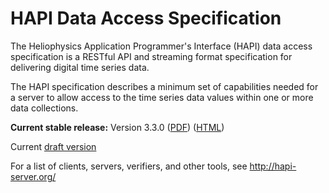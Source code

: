 HAPI Data Access Specification
==============================

The Heliophysics Application Programmer's Interface (HAPI) data access specification is a RESTful API and streaming format specification for delivering digital time series data.

The HAPI specification describes a minimum set of capabilities needed for a server to allow access to the time series data values within one or more data collections.

**Current stable release:** Version 3.3.0
([PDF](https://github.com/hapi-server/data-specification/raw/master/hapi-3.3.0/HAPI-data-access-spec-3.3.0.pdf)) ([HTML](https://github.com/hapi-server/data-specification/blob/master/hapi-3.3.0/HAPI-data-access-spec-3.3.0.md))

Current [draft version](https://github.com/hapi-server/data-specification/blob/master/hapi-dev/HAPI-data-access-spec-dev.md)

For a list of clients, servers, verifiers, and other tools, see http://hapi-server.org/


